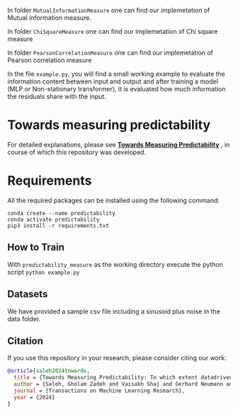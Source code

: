 In folder ```MutualInformationMeasure``` one can find our implemetation of Mutual information measure.

In folder ```ChiSquareMeasure``` one can find our implemetation of Chi square measure

In folder ```PearsonCorrelationMeasure``` one can find our implemetation of Pearson correlation measure

In the file ```example.py```, you will find a small working example to evaluate the information content between input and output and after training a model (MLP or Non-stationary transformer), it is evaluated how much information the residuals share with the input.


# Towards measuring predictability
For detailed explanations, please see [**Towards Measuring Predictability**](https://openreview.net/forum?id=jZBAVFGUUo&noteId=LEMTDMLbq7)
, in course of which this repository was developed.

# Requirements

All the required packages can be installed using the following command:

```
conda create --name predictability
conda activate predictability
pip3 install -r requirements.txt
```


How to Train
-------------

With ```predictability_measure``` as the working directory execute the python script
```python example.py```


Datasets
------------
We have provided a sample csv file including a sinusoid plus noise in the data folder.

Citation
------------
If you use this repository in your research, please consider citing our work:

```bibtex
@article{saleh2024towards,
  title = {Towards Measuring Predictability: To which extent datadriven approaches can extract deterministic relations from data exemplified with time series prediction and classification},
  author = {Saleh, Gholam Zadeh and Vaisakh Shaj and Gerhard Neumann and Tim Breitenbach},
  journal = {Transactions on Machine Learning Research},
  year = {2024}
}


